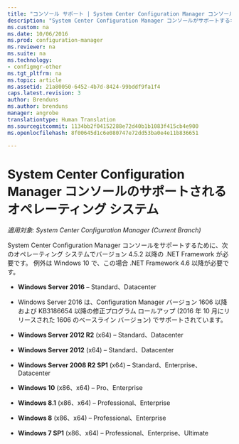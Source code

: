 ```yaml
---
title: "コンソール サポート | System Center Configuration Manager コンソール"
description: "System Center Configuration Manager コンソールがサポートするオペレーティング システムについて説明します。"
ms.custom: na
ms.date: 10/06/2016
ms.prod: configuration-manager
ms.reviewer: na
ms.suite: na
ms.technology:
- configmgr-other
ms.tgt_pltfrm: na
ms.topic: article
ms.assetid: 21a80050-6452-4b7d-8424-99bddf9fa1f4
caps.latest.revision: 3
author: Brenduns
ms.author: brenduns
manager: angrobe
translationtype: Human Translation
ms.sourcegitcommit: 1134bb2f04152288e72d40b1b1083f415cb4e900
ms.openlocfilehash: 8f00645d1c6e080747e72dd53ba0e4e11b836651

---
```

# <a name="supported-operating-systems-for-system-center-configuration-manager-consoles"></a>System Center Configuration Manager コンソールのサポートされるオペレーティング システム

*適用対象: System Center Configuration Manager (Current Branch)*


 System Center Configuration Manager コンソールをサポートするために、次のオペレーティング システムでバージョン 4.5.2 以降の .NET Framework が必要です。 例外は Windows 10 で、この場合 .NET Framework 4.6 以降が必要です。  

-   **Windows Server 2016**  – Standard、Datacenter  
  - Windows Server 2016 は、Configuration Manager バージョン 1606 以降および KB3186654 以降の修正プログラム ロールアップ (2016 年 10 月にリリースされた 1606 のベースライン バージョン) でサポートされています。  


-   **Windows Server 2012 R2** (x64) – Standard、Datacenter  

-   **Windows Server 2012** (x64) – Standard、Datacenter  

-   **Windows Server 2008 R2 SP1** (x64)   – Standard、Enterprise、Datacenter  

-   **Windows 10** (x86、x64) – Pro、Enterprise  

-   **Windows 8.1** (x86、x64) – Professional、Enterprise  

-   **Windows 8** (x86、x64) – Professional、Enterprise  

-   **Windows 7 SP1** (x86、x64) – Professional、Enterprise、Ultimate  



<!--HONumber=Nov16_HO1-->


